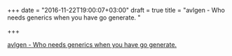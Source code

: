 +++
date = "2016-11-22T19:00:07+03:00"
draft = true
title = "avlgen - Who needs generics when you have go generate. "

+++

<p><a href="https://t.co/04oq58WRfy">avlgen - Who needs generics when you have go generate. </a></p>
